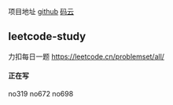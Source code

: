 项目地址
[github](https://github.com/kiritokun07/leetcode-study)
[码云](https://gitee.com/kiritokun/leetcode-study)

## leetcode-study
力扣每日一题
https://leetcode.cn/problemset/all/

#### 正在写
no319
no672
no698











